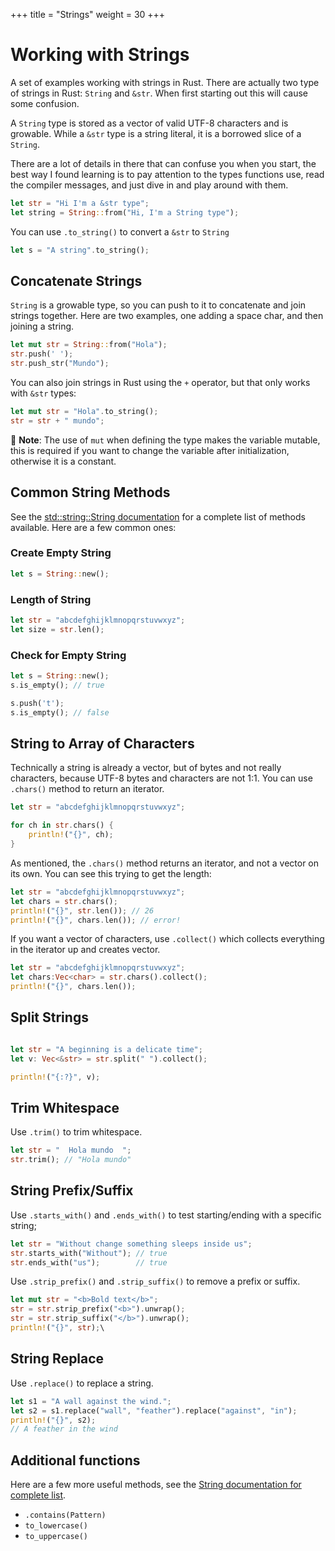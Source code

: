 +++
title = "Strings"
weight = 30
+++

# Working with Strings

A set of examples working with strings in Rust. There are actually two type of strings in Rust: `String` and `&str`. When first starting out this will cause some confusion.

A `String` type is stored as a vector of valid UTF-8 characters and is growable. While a `&str` type is a string literal, it is a borrowed slice of a `String`.

There are a lot of details in there that can confuse you when you start, the best way I found learning is to pay attention to the types functions use, read the compiler messages, and just dive in and play around with them.

```rs
let str = "Hi I'm a &str type";
let string = String::from("Hi, I'm a String type");
```

You can use `.to_string()` to convert a `&str` to `String`

```rs
let s = "A string".to_string();
```

## Concatenate Strings

`String` is a growable type, so you can push to it to concatenate and join strings together. Here are two examples, one adding a space char, and then joining a string.

```rs
let mut str = String::from("Hola");
str.push(' ');
str.push_str("Mundo");
```

You can also join strings in Rust using the `+` operator, but that only works with `&str` types:

```rs
let mut str = "Hola".to_string();
str = str + " mundo";
```

📌 **Note**: The use of `mut` when defining the type makes the variable mutable, this is required if you want to change the variable after initialization, otherwise it is a constant.

## Common String Methods

See the [std::string::String documentation](https://doc.rust-lang.org/std/string/struct.String.html) for a complete list of methods available. Here are a few common ones:

### Create Empty String

```rs
let s = String::new();
```

### Length of String

```rs
let str = "abcdefghijklmnopqrstuvwxyz";
let size = str.len();
```

### Check for Empty String

```rs
let s = String::new();
s.is_empty(); // true

s.push('t');
s.is_empty(); // false
```

## String to Array of Characters

Technically a string is already a vector, but of bytes and not really characters, because UTF-8 bytes and characters are not 1:1. You can use `.chars()` method to return an iterator.

```rs
let str = "abcdefghijklmnopqrstuvwxyz";

for ch in str.chars() {
    println!("{}", ch);
}
```

As mentioned, the `.chars()` method returns an iterator, and not a vector on its own. You can see this trying to get the length:

```rs
let str = "abcdefghijklmnopqrstuvwxyz";
let chars = str.chars();
println!("{}", str.len()); // 26
println!("{}", chars.len()); // error!
```

If you want a vector of characters, use `.collect()` which collects everything in the iterator up and creates vector.

```rs
let str = "abcdefghijklmnopqrstuvwxyz";
let chars:Vec<char> = str.chars().collect();
println!("{}", chars.len());
```

## Split Strings

```rs

let str = "A beginning is a delicate time";
let v: Vec<&str> = str.split(" ").collect();

println!("{:?}", v);
```

## Trim Whitespace

Use `.trim()` to trim whitespace.

```rs
let str = "  Hola mundo  ";
str.trim(); // "Hola mundo"
```

## String Prefix/Suffix

Use `.starts_with()` and `.ends_with()` to test starting/ending with a specific string;

```rs
let str = "Without change something sleeps inside us";
str.starts_with("Without"); // true
str.ends_with("us");        // true
```

Use `.strip_prefix()` and `.strip_suffix()` to remove a prefix or suffix.

```rs
let mut str = "<b>Bold text</b>";
str = str.strip_prefix("<b>").unwrap();
str = str.strip_suffix("</b>").unwrap();
println!("{}", str);\
```

## String Replace

Use `.replace()` to replace a string.

```rs
let s1 = "A wall against the wind.";
let s2 = s1.replace("wall", "feather").replace("against", "in");
println!("{}", s2);
// A feather in the wind
```

## Additional functions

Here are a few more useful methods, see the [String documentation for complete list](https://doc.rust-lang.org/std/string/struct.String.html).

- `.contains(Pattern)`
- `to_lowercase()`
- `to_uppercase()`

